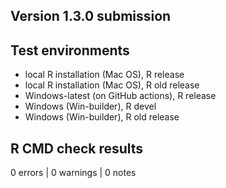 ## Version 1.3.0 submission

## Test environments

-   local R installation (Mac OS), R release
-   local R installation (Mac OS), R old release
-   Windows-latest (on GitHub actions), R release
-   Windows (Win-builder), R devel
-   Windows (Win-builder), R old release

## R CMD check results

0 errors \| 0 warnings \| 0 notes
